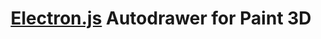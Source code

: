 <h1 align="center"><a href="https://www.electronjs.org/">Electron.js</a> Autodrawer for Paint 3D</h1>